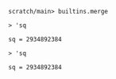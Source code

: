 ```ucm
scratch/main> builtins.merge
```

```unison
> 'sq

sq = 2934892384
```

```unison
> 'sq

sq = 2934892384
```

